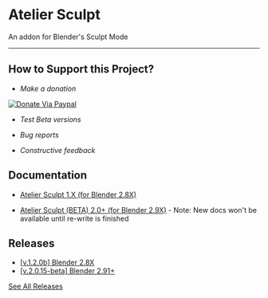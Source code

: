 # Atelier Sculpt

An addon for Blender's Sculpt Mode

---

## How to Support this Project?

- *Make a donation*

[![Donate Via Paypal](http://argavirtual.com/lib/images/donate-paypal-main.png)](https://www.paypal.com/donate?hosted_button_id=83S48F5QQP7SL)

- *Test Beta versions*

- *Bug reports*

- *Constructive feedback*


## Documentation

- [Atelier Sculpt 1.X (for Blender 2.8X)](https://docs.google.com/presentation/d/1ECvDTQmWRudv0SGMi54KpvX2eja8p_XsyApY3cZoORE/edit?usp=sharing)

- [Atelier Sculpt (BETA) 2.0+ (for Blender 2.9X)](https://docs.google.com/presentation/d/1dRhH3cQ85ly5fLTbiBysXeEwxjugWDNxAS4VYrufk1k/edit?usp=sharing) - Note: New docs won't be available until re-write is finished


## Releases

- [[v.1.2.0b] Blender 2.8X](https://github.com/jfranmatheu/Atelier-Sculpt/releases/tag/1.2.0b)
- [[v.2.0.15-beta] Blender 2.91+](https://github.com/jfranmatheu/Atelier-Sculpt/releases/tag/2.0.15-beta)

[See All Releases](https://github.com/jfranmatheu/Atelier-Sculpt/releases)
